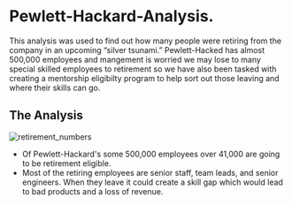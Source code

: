 # Pewlett-Hackard-Analysis.
This analysis was used to find out how many people were retiring from the company in an upcoming “silver tsunami.” Pewlett-Hacked has almost 500,000 employees and mangement is worried we may lose to many special skilled employees to retirement so we have also been tasked with creating a mentorship eligibilty program to help sort out those leaving and where their skills can go. 
## The Analysis 
![retirement_numbers](https://user-images.githubusercontent.com/68392225/92332561-759eb880-f044-11ea-9c51-0f5bb1557155.png)
- Of Pewlett-Hackard's some 500,000 employees over 41,000 are going to be retirement eligible.
- Most of the retiring employees are senior staff, team leads, and senior engineers. When they leave it could create a skill gap which would lead to bad products and a loss of revenue. 
